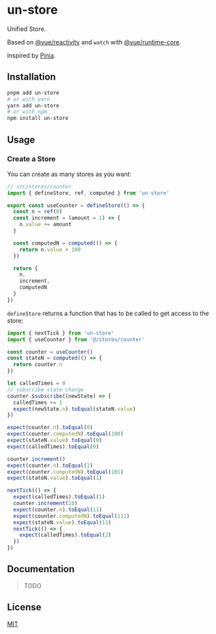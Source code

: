# un-store

Unified Store.

Based on [@vue/reactivity](https://github.com/vuejs/vue-next/tree/master/packages/reactivity) and `watch` with [@vue/runtime-core](https://github.com/vuejs/vue-next/tree/master/packages/runtime-core).

Inspired by [Pinia](https://github.com/posva/pinia).

## Installation

```bash
pnpm add un-store
# or with yarn
yarn add un-store
# or with npm
npm install un-store
```

## Usage

### Create a Store

You can create as many stores as you want:

```ts
// src/stores/counter
import { defineStore, ref, computed } from 'un-store'

export const useCounter = defineStore(() => {
  const n = ref(0)
  const increment = (amount = 1) => {
    n.value += amount
  }

  const computedN = computed(() => {
    return n.value + 100
  })

  return {
    n,
    increment,
    computedN
  }
})
```

`defineStore` returns a function that has to be called to get access to the store:

```ts
import { nextTick } from 'un-store'
import { useCounter } from '@/stores/counter'

const counter = useCounter()
const stateN = computed(() => {
  return counter.n
})

let calledTimes = 0
// subscribe state change
counter.$subscribe((newState) => {
  calledTimes += 1
  expect(newState.n).toEqual(stateN.value)
})

expect(counter.n).toEqual(0)
expect(counter.computedN).toEqual(100)
expect(stateN.value).toEqual(0)
expect(calledTimes).toEqual(0)

counter.increment()
expect(counter.n).toEqual(1)
expect(counter.computedN).toEqual(101)
expect(stateN.value).toEqual(1)

nextTick(() => {
  expect(calledTimes).toEqual(1)
  counter.increment(10)
  expect(counter.n).toEqual(11)
  expect(counter.computedN).toEqual(111)
  expect(stateN.value).toEqual(11)
  nextTick(() => {
    expect(calledTimes).toEqual(2)
  })
})
```

## Documentation

> TODO

## License

[MIT](http://opensource.org/licenses/MIT)
